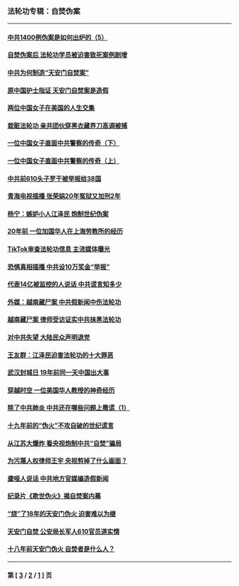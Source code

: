 ### 法轮功专辑：自焚伪案
---
#### [中共1400例伪案是如何出炉的（5）](../../pages/nf5562/n13226831.md?12140430) 
#### [自焚伪案后 法轮功学员被迫害致死案例剧增](../../pages/nf5562/n13190600.md?12140430) 
#### [中共为何制造“天安门自焚案”](../../pages/nf5562/n13183270.md?12140430) 
#### [原中国护士指证 天安门自焚案是造假](../../pages/nf5562/n13172289.md?12140430) 
#### [两位中国女子在美国的人生交集](../../pages/nf5562/n13156138.md?12140430) 
#### [栽赃法轮功 亲共团伙穿黑衣藏界刀高调被捕](../../pages/nf5562/n13073780.md?12140430) 
#### [一位中国女子直面中共警察的传奇（下）](../../pages/nf5562/n12989706.md?12140430) 
#### [一位中国女子直面中共警察的传奇（上）](../../pages/nf5562/n12985072.md?12140430) 
#### [中共前610头子罗干被举报给38国](../../pages/nf5562/n12975419.md?12140430) 
#### [青海电视插播 张荣娟20年冤狱又加刑2年](../../pages/nf5562/n12738166.md?12140430) 
#### [杨宁：嫉妒小人江泽民 炮制世纪伪案](../../pages/nf5562/n12724108.md?12140430) 
#### [20年前 一位加国华人在上海劳教所的经历](../../pages/nf5562/n12707932.md?12140430) 
#### [TikTok审查法轮功信息 主流媒体曝光](../../pages/nf5562/n12362336.md?12140430) 
#### [恐惧真相插播 中共设10万奖金“举报”](../../pages/nf5562/n12306396.md?12140430) 
#### [代表14亿被监控的人说话 中共谎言知多少](../../pages/nf5562/n12297484.md?12140430) 
#### [外媒：越南藏尸案 中共假新闻中伤法轮功](../../pages/nf5562/n12264411.md?12140430) 
#### [越南藏尸案 律师受访证实中共抹黑法轮功](../../pages/nf5562/n12261878.md?12140430) 
#### [对中共失望 大陆民众声明退党](../../pages/nf5562/n12187315.md?12140430) 
#### [王友群：江泽民迫害法轮功的十大罪恶](../../pages/nf5562/n12169074.md?12140430) 
#### [武汉封城日 19年前同一天中国出大事](../../pages/nf5562/n12150901.md?12140430) 
#### [穿越时空  一位美国华人教授的神奇经历](../../pages/nf5562/n12097460.md?12140430) 
#### [除了中共肺炎 中共还在哪些问题上撒谎（1）](../../pages/nf5562/n11955770.md?12140430) 
#### [十九年前的“伪火”不攻自破的世纪谎言](../../pages/nf5562/n11813238.md?12140430) 
#### [从江苏大爆炸 看央视炮制中共“自焚”骗局](../../pages/nf5562/n11140275.md?12140430) 
#### [为污蔑人权律师王宇 央视剪掉了什么画面？](../../pages/nf5562/n11130142.md?12140430) 
#### [聋哑人说话 中共地方官媒编造假新闻](../../pages/nf5562/n11006067.md?12140430) 
#### [纪录片《欺世伪火》揭自焚案内幕](../../pages/nf5562/n11002664.md?12140430) 
#### [“烧”了18年的天安门伪火 迫害难以为继](../../pages/nf5562/n10996660.md?12140430) 
#### [天安门自焚 公安局长军人610官员道实情](../../pages/nf5562/n10997098.md?12140430) 
#### [十八年前天安门伪火 自焚者是什么人？](../../pages/nf5562/n10996556.md?12140430) 

---
#### 第 [ [3](./3.md?12140430) / [2](./2.md?12140430) / [1](./1.md?12140430) ] 页
